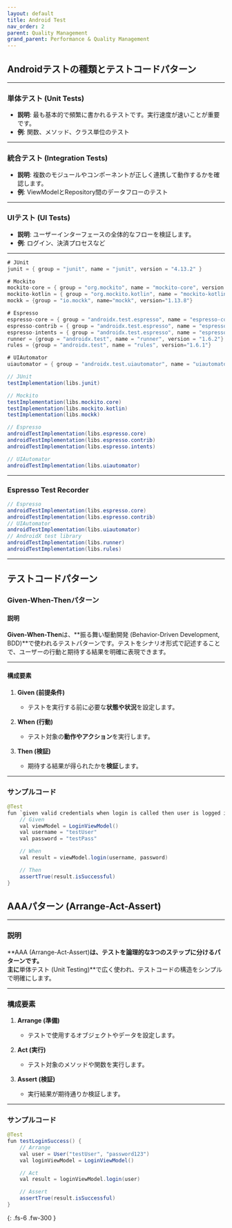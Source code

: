 ```yaml
---
layout: default
title: Android Test
nav_order: 2
parent: Quality Management
grand_parent: Performance & Quality Management
---
```


## **Androidテストの種類とテストコードパターン**

---

### **単体テスト (Unit Tests)**

- **説明**: 最も基本的で頻繁に書かれるテストです。実行速度が速いことが重要です。  
- **例**: 関数、メソッド、クラス単位のテスト  

---

### **統合テスト (Integration Tests)**

- **説明**: 複数のモジュールやコンポーネントが正しく連携して動作するかを確認します。  
- **例**: ViewModelとRepository間のデータフローのテスト  

---

### **UIテスト (UI Tests)**

- **説明**: ユーザーインターフェースの全体的なフローを検証します。  
- **例**: ログイン、決済プロセスなど  

---

~~~java
# JUnit
junit = { group = "junit", name = "junit", version = "4.13.2" }

# Mockito
mockito-core = { group = "org.mockito", name = "mockito-core", version = "4.5.1" }
mockito-kotlin = { group = "org.mockito.kotlin", name = "mockito-kotlin", version = "4.0.0" }
mockk = {group = "io.mockk", name="mockk", version="1.13.8"}

# Espresso
espresso-core = { group = "androidx.test.espresso", name = "espresso-core", version = "3.5.1" }
espresso-contrib = { group = "androidx.test.espresso", name = "espresso-contrib", version = "3.5.1" }
espresso-intents = { group = "androidx.test.espresso", name = "espresso-intents", version = "3.5.1" }
runner = {group = "androidx.test", name = "runner", version = "1.6.2"}
rules = {group = "androidx.test", name = "rules", version="1.6.1"}

# UIAutomator
uiautomator = { group = "androidx.test.uiautomator", name = "uiautomator", version = "2.2.0" }

// JUnit
testImplementation(libs.junit)

// Mockito
testImplementation(libs.mockito.core)
testImplementation(libs.mockito.kotlin)
testImplementation(libs.mockk)

// Espresso
androidTestImplementation(libs.espresso.core)
androidTestImplementation(libs.espresso.contrib)
androidTestImplementation(libs.espresso.intents)

// UIAutomator
androidTestImplementation(libs.uiautomator)
~~~

---

### Espresso Test Recorder
~~~java
// Espresso
androidTestImplementation(libs.espresso.core)
androidTestImplementation(libs.espresso.contrib)
// UIAutomator
androidTestImplementation(libs.uiautomator)
// AndroidX test library
androidTestImplementation(libs.runner)
androidTestImplementation(libs.rules)
~~~

---
## **テストコードパターン**

### **Given-When-Thenパターン**

#### **説明**

**Given-When-Then**は、**振る舞い駆動開発 (Behavior-Driven Development, BDD)**で使われるテストパターンです。テストをシナリオ形式で記述することで、ユーザーの行動と期待する結果を明確に表現できます。

---

#### **構成要素**

1. **Given (前提条件)**  
   - テストを実行する前に必要な**状態や状況**を設定します。  

2. **When (行動)**  
   - テスト対象の**動作やアクション**を実行します。  

3. **Then (検証)**  
   - 期待する結果が得られたかを**検証**します。  

---

### **サンプルコード**
~~~java
@Test
fun `given valid credentials when login is called then user is logged in`() {
    // Given
    val viewModel = LoginViewModel()
    val username = "testUser"
    val password = "testPass"

    // When
    val result = viewModel.login(username, password)

    // Then
    assertTrue(result.isSuccessful)
}
~~~

## **AAAパターン (Arrange-Act-Assert)**

---

### **説明**

**AAA (Arrange-Act-Assert)**は、テストを論理的な3つのステップに分けるパターンです。  
主に**単体テスト (Unit Testing)**で広く使われ、テストコードの構造をシンプルで明確にします。

---

### **構成要素**

1. **Arrange (準備)**  
   - テストで使用するオブジェクトやデータを設定します。  

2. **Act (実行)**  
   - テスト対象のメソッドや関数を実行します。  

3. **Assert (検証)**  
   - 実行結果が期待通りか検証します。  

---

### **サンプルコード**
~~~java
@Test
fun testLoginSuccess() {
    // Arrange
    val user = User("testUser", "password123")
    val loginViewModel = LoginViewModel()

    // Act
    val result = loginViewModel.login(user)

    // Assert
    assertTrue(result.isSuccessful)
}
~~~

{: .fs-6 .fw-300 }
